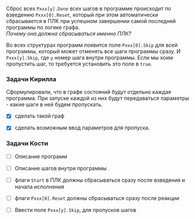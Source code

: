 
Сброс всех `Pxxx[y].Done` всех шагов в программе происходит по взведению `Pxxx[0].Reset`, который при этом автоматически сбрасывается в ПЛК при успешном завершении самой последней программы по логике графа.  
*Почему она должна сбрасываться именно ПЛК?*


Во всех структурах программ появится поле `Pxxx[0].Skip` для всей программы, который может отменять все шаги программы сразу. 
И `Pxxx[y].Skip`, где `y` номер шага внутри программы.
Если мы хоим пропустить шаг, то требуется установить это поле в `true`.  


### Задачи Кирилла
Сформулировали, что в графе состояний будут отдельно каждая программа. При запуске каждой из них будут передаваться параметры - какие шаги в ней будем пропускать.  
- [x] сделать такой граф
- [x] сделать возможным ввод параметров для пропуска.


### Задачи Кости
- [ ] Описание программ  
- [ ] Описание шагов внутри программы
- [ ] флаги `Start` в ПЛК должны сбрасываться сразу после взведения и начала исполнения
- [ ] флаги `Pxxx[0].Reset` должны сбрасываться сразу после реакции
- [ ] Ввести поле `Pxxx[y].Skip`, для пропусков шагов




